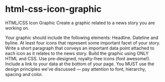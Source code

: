 # html-css-icon-graphic

HTML/CSS Icon Graphic
Create a graphic related to a news story you are working on.

Your graphic should include the following elements:
    Headline.
    Dateline and byline.
    At least four icons that represent some important facet of your story.
    Write a short paragraph that conveys an important data point attached to each icon as it relates to the news story.
    Build the graphic using ONLY HTML and CSS.
    Use pre-designed, royalty-free icons (font awesome!).
    Include a link to your data at the bottom of your page.
    You MUST use the design principles we’ve discussed — pay attention to font, hierarchy, spacing and color.